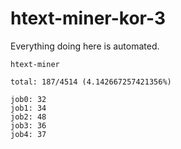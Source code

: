 # htext-miner-kor-3

Everything doing here is automated.

```
htext-miner

total: 187/4514 (4.142667257421356%)

job0: 32
job1: 34
job2: 48
job3: 36
job4: 37
```